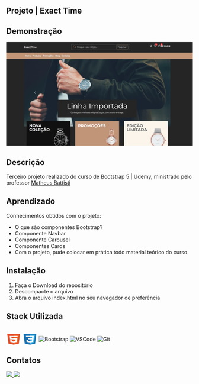 <h2>Projeto | Exact Time</h2>

<h2>Demonstração</h2>
<div align="center">
  <img width="600" src="./img/print_tela.png"/>
</div>

<h2>Descrição</h2>
<p>Terceiro projeto realizado do curso de Bootstrap 5 | Udemy, ministrado pelo professor <a href="https://github.com/matheusbattisti">Matheus Battisti</a></p>

<h2>Aprendizado</h2>
<p>Conhecimentos obtidos com o projeto:</p>
<ul>
  <li>O que são componentes Bootstrap?</li>
  <li>Componente Navbar</li>
  <li>Componente Carousel</li>
  <li>Componentes Cards</li>
  <li>Com o projeto, pude colocar em prática todo material teórico do curso.</li>
</ul>

<h2>Instalação</h2>
<ol>
  <li>Faça o Download do repositório</li>
  <li>Descompacte o arquivo</li>
  <li>Abra o arquivo index.html no seu navegador de preferência</li>
</ol>

<h2>Stack Utilizada</h2>
<div style="display: inline_block"><br>
  <img align="center" alt="HTML" height="30" width="40" src="https://raw.githubusercontent.com/devicons/devicon/master/icons/html5/html5-original.svg">
  <img align="center" alt="CSS" height="30" width="40" src="https://raw.githubusercontent.com/devicons/devicon/master/icons/css3/css3-original.svg">
  <!--<img align="center" alt="JavaScript" height="30" width="40" src="https://raw.githubusercontent.com/devicons/devicon/master/icons/javascript/javascript-plain.svg">-->
  <!--<img align="center" alt="JQuery" height="30" width="40" src="https://cdn.jsdelivr.net/gh/devicons/devicon/icons/jquery/jquery-original-wordmark.svg" />-->
  <!--<img align="center" alt="SASS" height="30" width="40" src="https://cdn.jsdelivr.net/gh/devicons/devicon/icons/sass/sass-original.svg" />-->
  <img align="center" alt="Bootstrap" height="30" width="40" src="https://cdn.jsdelivr.net/gh/devicons/devicon/icons/bootstrap/bootstrap-original-wordmark.svg" />
  <!--<img align="center" alt="TypeScript" height="30" width="40" src="https://cdn.jsdelivr.net/gh/devicons/devicon/icons/typescript/typescript-original.svg" />-->
  <img align="center" alt="VSCode" height="30" width="40" src="https://cdn.jsdelivr.net/gh/devicons/devicon/icons/vscode/vscode-original-wordmark.svg" />
  <img align="center" alt="Git" height="30" width="40" src="https://cdn.jsdelivr.net/gh/devicons/devicon/icons/git/git-original.svg" />
</div>

<h2>Contatos</h2>
<div>
    <a href="https://www.linkedin.com/in/felipe-diego-tamura/" target="_blank">
        <img src="https://img.shields.io/badge/linkedin-%230077B5.svg?style=for-the-badge&logo=linkedin&logoColor=white" target="_blank">
    </a>
    <a href = "mailto:tamurafelipe@gmail.com">
        <img src="https://img.shields.io/badge/-Gmail-%23333?style=for-the-badge&logo=gmail&logoColor=white" target="_blank">
    </a>
</div>